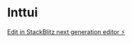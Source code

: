 # Inttui

[Edit in StackBlitz next generation editor ⚡️](https://stackblitz.com/~/github.com/conorcmack/Inttui)